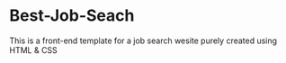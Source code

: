 # Best-Job-Seach
 This is a front-end template for a job search wesite purely created using HTML & CSS
